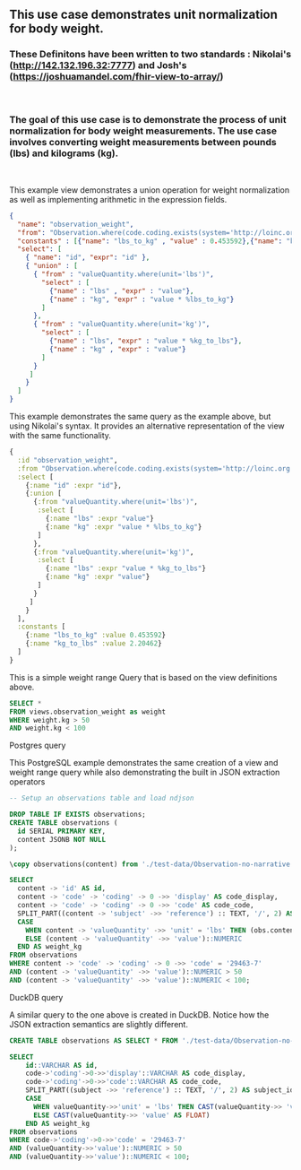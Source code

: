 ## This use case demonstrates unit normalization for body weight. 

### These Definitons have been written to two standards : Nikolai's (http://142.132.196.32:7777) and Josh's (https://joshuamandel.com/fhir-view-to-array/)
&nbsp;

### The goal of this use case is to demonstrate the process of unit normalization for body weight measurements. The use case involves converting weight measurements between pounds (lbs) and kilograms (kg).
&nbsp;

This example view demonstrates a union operation for weight normalization as well as implementing arithmetic in the expression fields.

```json
{
  "name": "observation_weight",
  "from": "Observation.where(code.coding.exists(system='http://loinc.org' and code = '29463-7')).first()",
  "constants" : [{"name": "lbs_to_kg" , "value" : 0.453592},{"name": "kg_to_lbs" , "value" : 2.20462}],
  "select": [
    { "name": "id", "expr": "id" },
    { "union" : [
      { "from" : "valueQuantity.where(unit='lbs')",
        "select" : [
          {"name" : "lbs" , "expr" : "value"},
          {"name" : "kg", "expr" : "value * %lbs_to_kg"}
        ]
      },
      { "from" : "valueQuantity.where(unit='kg')",
        "select" : [
          {"name" : "lbs", "expr" : "value * %kg_to_lbs"},
          {"name" : "kg" , "expr" : "value"}
        ]
      }
     ]
    }
  ]
}
```

This example demonstrates the same query as the example above, but using Nikolai's syntax. It provides an alternative representation of the view with the same functionality.

```clojure
{
  :id "observation_weight",
  :from "Observation.where(code.coding.exists(system='http://loinc.org' and code='29463-7))",
  :select [
    {:name "id" :expr "id"},
    {:union [
      {:from "valueQuantity.where(unit='lbs')",
       :select [
         {:name "lbs" :expr "value"}
         {:name "kg" :expr "value * %lbs_to_kg"}
       ]
      },
      {:from "valueQuantity.where(unit='kg')",
       :select [
         {:name "lbs" :expr "value * %kg_to_lbs"}
         {:name "kg" :expr "value"}
       ]
      }
     ]
    }
  ],
  :constants [
    {:name "lbs_to_kg" :value 0.453592}
    {:name "kg_to_lbs" :value 2.20462}
  ]
}

```

This is a simple weight range Query that is based on the view definitions above.
```sql
SELECT *
FROM views.observation_weight as weight
WHERE weight.kg > 50
AND weight.kg < 100
```


Postgres query
&nbsp;

This PostgreSQL example demonstrates the same creation of a view and weight range query while also demonstrating the built in JSON extraction operators

```sql
-- Setup an observations table and load ndjson

DROP TABLE IF EXISTS observations;
CREATE TABLE observations (
  id SERIAL PRIMARY KEY,
  content JSONB NOT NULL
);

\copy observations(content) from './test-data/Observation-no-narrative.ndjson';

SELECT
  content -> 'id' AS id,
  content -> 'code' -> 'coding' -> 0 ->> 'display' AS code_display,
  content -> 'code' -> 'coding' -> 0 ->> 'code' AS code_code,
  SPLIT_PART((content -> 'subject' ->> 'reference') :: TEXT, '/', 2) AS subject_id,
  CASE
    WHEN content -> 'valueQuantity' ->> 'unit' = 'lbs' THEN (obs.content -> 'valueQuantity' ->> 'value')::NUMERIC * 0.453592
    ELSE (content -> 'valueQuantity' ->> 'value')::NUMERIC
  END AS weight_kg
FROM observations
WHERE content -> 'code' -> 'coding' -> 0 ->> 'code' = '29463-7'
AND (content -> 'valueQuantity' ->> 'value')::NUMERIC > 50
AND (content -> 'valueQuantity' ->> 'value')::NUMERIC < 100;

```


DuckDB query
&nbsp;

A similar query to the one above is created in DuckDB. Notice how the JSON extraction semantics are slightly different.

```sql
CREATE TABLE observations AS SELECT * FROM './test-data/Observation-no-narrative.ndjson';

SELECT 
    id::VARCHAR AS id,   
    code->'coding'->0->>'display'::VARCHAR AS code_display,
    code->'coding'->0->>'code'::VARCHAR AS code_code,
    SPLIT_PART((subject ->> 'reference') :: TEXT, '/', 2) AS subject_id,
    CASE
      WHEN valueQuantity->>'unit' = 'lbs' THEN CAST(valueQuantity->> 'value' AS FLOAT) * 0.453592
      ELSE CAST(valueQuantity->> 'value' AS FLOAT)
    END AS weight_kg
FROM observations
WHERE code->'coding'->0->>'code' = '29463-7'
AND (valueQuantity->>'value')::NUMERIC > 50
AND (valueQuantity->>'value')::NUMERIC < 100;
```